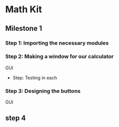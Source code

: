 # Math Kit
## Milestone 1

### Step 1: Importing the necessary modules

### Step 2: Making a window for our calculator
GUI
- Step: Testing in each 

### Step 3: Designing the buttons
GUI

## step 4